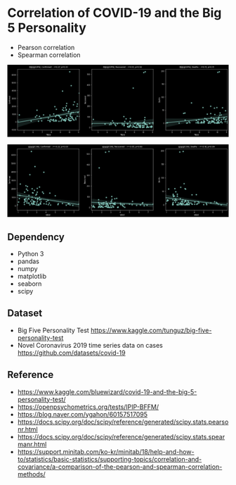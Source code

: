 # Correlation of COVID-19 and the Big 5 Personality

- Pearson correlation
- Spearman correlation

![](result/1.png)

![](result/2.png)

## Dependency

- Python 3
- pandas
- numpy
- matplotlib
- seaborn
- scipy

## Dataset

- Big Five Personality Test https://www.kaggle.com/tunguz/big-five-personality-test
- Novel Coronavirus 2019 time series data on cases https://github.com/datasets/covid-19

## Reference
- https://www.kaggle.com/bluewizard/covid-19-and-the-big-5-personality-test/
- https://openpsychometrics.org/tests/IPIP-BFFM/
- https://blog.naver.com/ygahon/60157517095
- https://docs.scipy.org/doc/scipy/reference/generated/scipy.stats.pearsonr.html
- https://docs.scipy.org/doc/scipy/reference/generated/scipy.stats.spearmanr.html
- https://support.minitab.com/ko-kr/minitab/18/help-and-how-to/statistics/basic-statistics/supporting-topics/correlation-and-covariance/a-comparison-of-the-pearson-and-spearman-correlation-methods/
